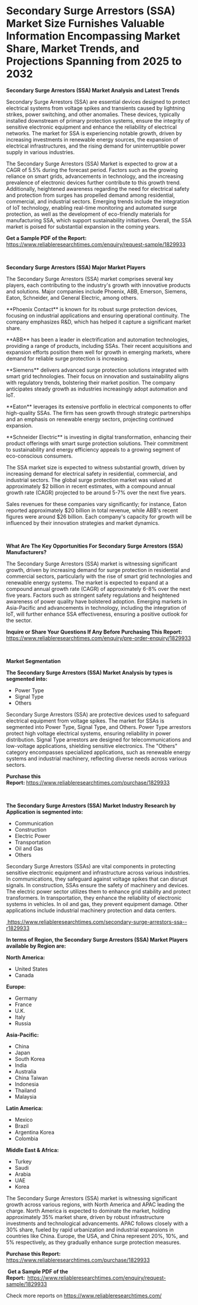 <p><h1>Secondary Surge Arrestors (SSA) Market Size Furnishes Valuable Information Encompassing Market Share, Market Trends, and Projections Spanning from 2025 to 2032</h1></p><p><strong>Secondary Surge Arrestors (SSA) Market Analysis and Latest Trends</strong></p>
<p><p>Secondary Surge Arrestors (SSA) are essential devices designed to protect electrical systems from voltage spikes and transients caused by lightning strikes, power switching, and other anomalies. These devices, typically installed downstream of primary protection systems, ensure the integrity of sensitive electronic equipment and enhance the reliability of electrical networks. The market for SSA is experiencing notable growth, driven by increasing investments in renewable energy sources, the expansion of electrical infrastructures, and the rising demand for uninterruptible power supply in various industries.</p><p>The Secondary Surge Arrestors (SSA) Market is expected to grow at a CAGR of 5.5% during the forecast period. Factors such as the growing reliance on smart grids, advancements in technology, and the increasing prevalence of electronic devices further contribute to this growth trend. Additionally, heightened awareness regarding the need for electrical safety and protection from surges has propelled demand among residential, commercial, and industrial sectors. Emerging trends include the integration of IoT technology, enabling real-time monitoring and automated surge protection, as well as the development of eco-friendly materials for manufacturing SSA, which support sustainability initiatives. Overall, the SSA market is poised for substantial expansion in the coming years.</p></p>
<p><strong>Get a Sample PDF of the Report:&nbsp;</strong> <a href="https://www.reliableresearchtimes.com/enquiry/request-sample/1829933?utm_campaign=2931&utm_medium=2&utm_source=Github&utm_content=ia&utm_term=07042025&utm_id=secondary-surge-arrestors-ssa">https://www.reliableresearchtimes.com/enquiry/request-sample/1829933</a></p>
<p>&nbsp;</p>
<p><strong>Secondary Surge Arrestors (SSA) Major Market Players</strong></p>
<p><p>The Secondary Surge Arrestors (SSA) market comprises several key players, each contributing to the industry's growth with innovative products and solutions. Major companies include Phoenix, ABB, Emerson, Siemens, Eaton, Schneider, and General Electric, among others.</p><p>**Phoenix Contact** is known for its robust surge protection devices, focusing on industrial applications and ensuring operational continuity. The company emphasizes R&D, which has helped it capture a significant market share.</p><p>**ABB** has been a leader in electrification and automation technologies, providing a range of products, including SSAs. Their recent acquisitions and expansion efforts position them well for growth in emerging markets, where demand for reliable surge protection is increasing.</p><p>**Siemens** delivers advanced surge protection solutions integrated with smart grid technologies. Their focus on innovation and sustainability aligns with regulatory trends, bolstering their market position. The company anticipates steady growth as industries increasingly adopt automation and IoT.</p><p>**Eaton** leverages its extensive portfolio in electrical components to offer high-quality SSAs. The firm has seen growth through strategic partnerships and an emphasis on renewable energy sectors, projecting continued expansion.</p><p>**Schneider Electric** is investing in digital transformation, enhancing their product offerings with smart surge protection solutions. Their commitment to sustainability and energy efficiency appeals to a growing segment of eco-conscious consumers.</p><p>The SSA market size is expected to witness substantial growth, driven by increasing demand for electrical safety in residential, commercial, and industrial sectors. The global surge protection market was valued at approximately $2 billion in recent estimates, with a compound annual growth rate (CAGR) projected to be around 5-7% over the next five years.</p><p>Sales revenues for these companies vary significantly; for instance, Eaton reported approximately $20 billion in total revenue, while ABB's recent figures were around $26 billion. Each company's capacity for growth will be influenced by their innovation strategies and market dynamics.</p></p>
<p>&nbsp;</p>
<p><strong>What Are The Key Opportunities For Secondary Surge Arrestors (SSA) Manufacturers?</strong></p>
<p><p>The Secondary Surge Arrestors (SSA) market is witnessing significant growth, driven by increasing demand for surge protection in residential and commercial sectors, particularly with the rise of smart grid technologies and renewable energy systems. The market is expected to expand at a compound annual growth rate (CAGR) of approximately 6-8% over the next five years. Factors such as stringent safety regulations and heightened awareness of power quality have bolstered adoption. Emerging markets in Asia-Pacific and advancements in technology, including the integration of IoT, will further enhance SSA effectiveness, ensuring a positive outlook for the sector.</p></p>
<p><strong>Inquire or Share Your Questions If Any Before Purchasing This Report:</strong> <a href="https://www.reliableresearchtimes.com/enquiry/pre-order-enquiry/1829933?utm_campaign=2931&utm_medium=2&utm_source=Github&utm_content=ia&utm_term=07042025&utm_id=secondary-surge-arrestors-ssa">https://www.reliableresearchtimes.com/enquiry/pre-order-enquiry/1829933</a></p>
<p>&nbsp;</p>
<p><strong>Market Segmentation</strong></p>
<p><strong>The Secondary Surge Arrestors (SSA) Market Analysis by types is segmented into:</strong></p>
<p><ul><li>Power Type</li><li>Signal Type</li><li>Others</li></ul></p>
<p><p>Secondary Surge Arrestors (SSA) are protective devices used to safeguard electrical equipment from voltage spikes. The market for SSAs is segmented into Power Type, Signal Type, and Others. Power Type arrestors protect high voltage electrical systems, ensuring reliability in power distribution. Signal Type arrestors are designed for telecommunications and low-voltage applications, shielding sensitive electronics. The "Others" category encompasses specialized applications, such as renewable energy systems and industrial machinery, reflecting diverse needs across various sectors.</p></p>
<p><strong>Purchase this Report:&nbsp;</strong><a href="https://www.reliableresearchtimes.com/purchase/1829933?utm_campaign=2931&utm_medium=2&utm_source=Github&utm_content=ia&utm_term=07042025&utm_id=secondary-surge-arrestors-ssa">https://www.reliableresearchtimes.com/purchase/1829933</a></p>
<p>&nbsp;</p>
<p><strong>The Secondary Surge Arrestors (SSA) Market Industry Research by Application is segmented into:</strong></p>
<p><ul><li>Communication</li><li>Construction</li><li>Electric Power</li><li>Transportation</li><li>Oil and Gas</li><li>Others</li></ul></p>
<p><p>Secondary Surge Arrestors (SSAs) are vital components in protecting sensitive electronic equipment and infrastructure across various industries. In communications, they safeguard against voltage spikes that can disrupt signals. In construction, SSAs ensure the safety of machinery and devices. The electric power sector utilizes them to enhance grid stability and protect transformers. In transportation, they enhance the reliability of electronic systems in vehicles. In oil and gas, they prevent equipment damage. Other applications include industrial machinery protection and data centers.</p></p>
<p><a href="https://www.reliableresearchtimes.com/secondary-surge-arrestors-ssa--r1829933?utm_campaign=2931&utm_medium=2&utm_source=Github&utm_content=ia&utm_term=07042025&utm_id=secondary-surge-arrestors-ssa">&nbsp;https://www.reliableresearchtimes.com/secondary-surge-arrestors-ssa--r1829933</a></p>
<p><strong>In terms of Region, the Secondary Surge Arrestors (SSA) Market Players available by Region are:</strong></p>
<p>
    <p> <strong> North America: </strong>
        <ul>
            <li>United States</li>
            <li>Canada</li>
        </ul>
        </p> 
    <p> <strong> Europe: </strong>
        <ul>
            <li>Germany</li>
            <li>France</li>
            <li>U.K.</li>
            <li>Italy</li>
            <li>Russia</li>
        </ul>
        </p> 
    <p> <strong> Asia-Pacific: </strong>
        <ul>
            <li>China</li>
            <li>Japan</li>
            <li>South Korea</li>
            <li>India</li>
            <li>Australia</li>
            <li>China Taiwan</li>
            <li>Indonesia</li>
            <li>Thailand</li>
            <li>Malaysia</li>
        </ul>
        </p> 
    <p> <strong> Latin America: </strong>
        <ul>
            <li>Mexico</li>
            <li>Brazil</li>
            <li>Argentina Korea</li>
            <li>Colombia</li>
        </ul>
        </p> 
    <p> <strong> Middle East & Africa: </strong>
        <ul>
            <li>Turkey</li>
            <li>Saudi</li>
            <li>Arabia</li>
            <li>UAE</li>
            <li>Korea</li>
        </ul>
    </p>
    </p>
<p><p>The Secondary Surge Arrestors (SSA) market is witnessing significant growth across various regions, with North America and APAC leading the charge. North America is expected to dominate the market, holding approximately 35% market share, driven by robust infrastructure investments and technological advancements. APAC follows closely with a 30% share, fueled by rapid urbanization and industrial expansions in countries like China. Europe, the USA, and China represent 20%, 10%, and 5% respectively, as they gradually enhance surge protection measures.</p></p>
<p><strong>Purchase this Report: </strong><a href="https://www.reliableresearchtimes.com/purchase/1829933?utm_campaign=2931&utm_medium=2&utm_source=Github&utm_content=ia&utm_term=07042025&utm_id=secondary-surge-arrestors-ssa">https://www.reliableresearchtimes.com/purchase/1829933</a></p>
<p>&nbsp;<strong>Get a Sample PDF of the Report:&nbsp;&nbsp;</strong><a href="https://www.reliableresearchtimes.com/enquiry/request-sample/1829933?utm_campaign=2931&utm_medium=2&utm_source=Github&utm_content=ia&utm_term=07042025&utm_id=secondary-surge-arrestors-ssa">https://www.reliableresearchtimes.com/enquiry/request-sample/1829933</a></p>
<p><strong></strong></p>
<p>Check more reports on <a href="https://www.reliableresearchtimes.com/?utm_campaign=2931&utm_medium=2&utm_source=Github&utm_content=ia&utm_term=07042025&utm_id=secondary-surge-arrestors-ssa">https://www.reliableresearchtimes.com/</a></p>